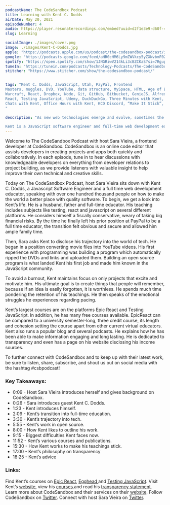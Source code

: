 ```yaml
---
podcastName: The CodeSandbox Podcast
title: Learning with Kent C. Dodds
airDate: May 20, 2021
episodeNumber: 4
audio: https://player.resonaterecordings.com/embed?uuid=d2f1e3e9-d60f-41cc-b1b7-38a8253c6ca4&accentColor=13,180,206&backgroundColor=242,242,242
slug: Learning

socialImage: ./images/cover.png
image: ./images/Kent-C-Dodds.jpg
apple: "https://podcasts.apple.com/us/podcast/the-codesandbox-podcast/id1558498059"
google: "https://podcasts.google.com/feed/aHR0cHM6Ly9mZWVkcy5yZXNvbmF0ZXJlY29yZGluZ3MuY29tL2NvZGVzYW5kYm94LXBvZGNhc3Q"
spotify: "https://open.spotify.com/show/1JNGRiwV214kLi3cBZCKaS?si=7Rgupv6MRPyYWr4iKYTLTw&nd=1"
tuneIn: "https://tunein.com/podcasts/Technology-Podcasts/The-CodeSandbox-Podcast-p1416545/"
stitcher: "https://www.stitcher.com/show/the-codesandbox-podcast/"


tags: "Kent C. Dodds, JavaScript, Utah, PayPal, Frontend
Masters, muggles, DVD, YouTube, data structure, MySpace, HTML, Age of Empires, StarCraft,
Warcraft, React, Dropbox, Node, Git, GitHub, Bitbucket, GenieJS, Alfred, NPM, Egghead, Epic
React, Testing JavaScript, Udemy, DuckDuckGo, Three Minutes with Kent, Live with Kent,
Chats with Kent, Office Hours with Kent, KCD Discord, “Make It Stick”, KCD Learning Clubs
"

description: "As new web technologies emerge and evolve, sometimes the best way to learn is to take a hands-on approach. No one knows this better than our guest for this episode, Kent C. Dodds. 

Kent is a JavaScript software engineer and full-time web development educator who has taught hundreds of thousands of people how to make the world a better place with quality software. We talked about his transition into working for himself, his philosophies behind teaching and learning, and how he balances and maintains all the educational content he creates."
---
```


Welcome to The CodeSandbox Podcast with host Sara Vieira, a frontend developer at
CodeSandbox. CodeSandbox is an online code editor that assists developers in creating projects
and apps both quickly and collaboratively. In each episode, tune in to hear discussions with
knowledgeable developers on everything from developer relations to project building, as we
provide listeners with valuable insight to help improve their own technical and creative skills.

Today on The CodeSandbox Podcast, host Sara Vieira sits down with Kent C. Dodds, a
Javascript Software Engineer and a full time web development educator, speaking with over one
hundred thousand people on how to make the world a better place with quality software.
To begin, we get a look into Kent’s life. He is a husband, father and full-time educator. His
teaching includes subjects like testing, react and javascript on several different platforms. He
considers himself a fiscally conservative, weary of taking big financial risks. By the time he
finally left his prior position at PayPal to be a full time educator, the transition felt obvious and
secure and allowed him ample family time.

Then, Sara asks Kent to disclose his trajectory into the world of tech. He began in a position
converting movie files into YouTube videos. His first experience with programming was building
a program which automatically ripped the DVDs and links and uploaded them. Building an open
source program is what landed Kent his first job and made him known in the JavaScript
community.

To avoid a burnout, Kent maintains focus on only projects that excite and motivate him. His
ultimate goal is to create things that people will remember, because if an idea is easily forgotten,
it is worthless. He spends much time pondering the retention of his teachings. He then speaks of
the emotional struggles he experiences regarding pacing.

Kent’s largest courses are on the platforms Epic React and Testing JavaScript. In addition, he has
many free courses available. EpicReact can be compared to a university semester-long, three
credit course, its length and cohesion setting the course apart from other current virtual
educators. Kent also runs a popular blog and several podcasts. He explains how he has been able
to make information engaging and long lasting. He is dedicated to transparency and even has a
page on his website disclosing his income sources.

To further connect with CodeSandbox and to keep up with their latest work, be sure to listen,
share, subscribe, and shout us out on social media with the hashtag #csbpodcast!



### Key Takeaways:

- 0:09 - Host Sara Vieira introduces herself and gives background on CodeSandbox.
- 0:26 - Sara introduces guest Kent C. Dodds.
- 1:23 - Kent introduces himself.
- 2:09 - Kent’s transition into full-time education.
- 3:30 - Kent’s trajectory into tech.
- 5:55 - Kent’s work in open source.
- 8:00 - How Kent likes to outline his work.
- 9:15 - Biggest difficulties Kent faces now.
- 11:52 - Kent’s various courses and publications.
- 15:30 - How Kent works to make his teachings stick.
- 17:00 - Kent’s philosophy on transparency
- 18:25 - Kent’s advice



### Links:

Find Kent’s courses on [Epic](https://epicreact.dev/)[ ](https://epicreact.dev/)[React](https://epicreact.dev/), [Egghead](https://egghead.io/)[ ](https://egghead.io/)and [Testing](https://testingjavascript.com/)[ ](https://testingjavascript.com/)[JavaScript](https://testingjavascript.com/).
Visit Kent’s [website](https://kentcdodds.com/), view his [courses](https://kentcdodds.com/courses/)[ ](https://kentcdodds.com/courses/)and read his [transparency](https://kentcdodds.com/transparency/)[ ](https://kentcdodds.com/transparency/)[statement](https://kentcdodds.com/transparency/).
Learn more about CodeSandbox and their services on their [website](https://codesandbox.io).
Follow CodeSandbox on [Twitte](https://twitter.com/codesandbox?lang=en)[r](https://twitter.com/codesandbox?lang=en).
Connect with host Sara Vieira on [Twitte](https://twitter.com/NikkitaFTW)[r](https://twitter.com/NikkitaFTW).